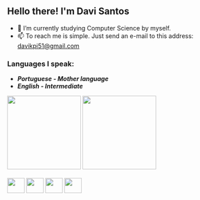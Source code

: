 ## Hello there! I'm Davi Santos 

- 📖 I’m currently studying Computer Science by myself.
- 📫 To reach me is simple. Just send an e-mail to this address: davikpi51@gmail.com

### Languages I speak:
- ***Portuguese - Mother language***
- ***English - Intermediate***
<div>
  <img height="170cm" src="https://github-readme-stats.vercel.app/api?username=DaviOSDev">
  <img height="170cm" src="https://github-readme-stats.vercel.app/api/top-langs/?username=DaviOSDev&layout=compact">
</div>


<div style="display: inline_block"><br>
  <img height="35" align="center" width="40" src="https://cdn.jsdelivr.net/gh/devicons/devicon/icons/python/python-original.svg">
  <img height="35" align="center" width="40" src="https://cdn.jsdelivr.net/gh/devicons/devicon/icons/c/c-original.svg">
  <img height="35" align="center" width="40" src="https://cdn.jsdelivr.net/gh/devicons/devicon/icons/java/java-original.svg">
  <img height="35" align="center" width="40" src="https://cdn.jsdelivr.net/gh/devicons/devicon/icons/mysql/mysql-original.svg">
</div>
